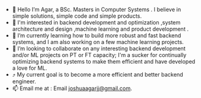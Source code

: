 
- 👋 Hello I’m Agar, a BSc. Masters in Computer Systems . I believe in simple solutions, simple code and simple products.
- 👀  I'm interested in backend development and optimization ,system architecture and design ,machine learning and product development .
- 🌱 I’m currently learning how to build more robust and fast backend systems, and I am also working on a few machine learning projects.
- 💞️ I’m looking to collaborate on any interesting backend development and/or ML projects on PT or FT capacity; I'm a sucker for continually optimizing backend systems to make them efficient and have developed a love for ML.
- :arrow_heading_up: My current goal is to become a more efficient and better backend engineer.
- 📫 Email me at : Email joshuaagarjj@gmail.com.

